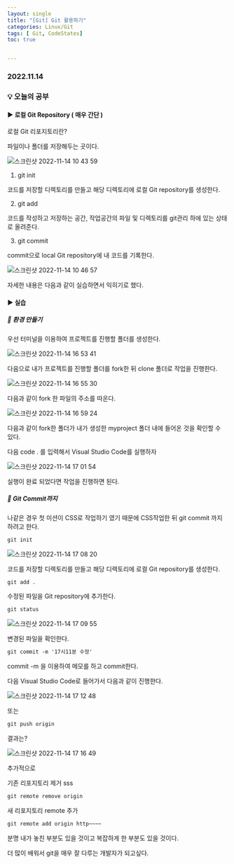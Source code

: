 ```yaml
---
layout: single
title: "[Git] Git 활용하기"
categories: Linux/Git
tags: [ Git, CodeStates]
toc: true


---
```


### 2022.11.14

### 💡  오늘의  공부 

#### ▶️ 로컬 Git Repository ( 매우 간단 )

로컬 Git 리포지토리란? 

파일이나 폴더를 저장해두는 곳이다. 

![스크린샷 2022-11-14 10 43 59](https://user-images.githubusercontent.com/104547038/201558188-6e82510f-22b2-431c-90aa-958389b89409.png)

1. git init

코드를 저장할 디렉토리를 만들고 해당 디렉토리에 로컬 Git repository를 생성한다. 

2. git add

코드를 작성하고 저장하는 공간, 작업공간의 파일 및 디렉토리를 git관리 하에 있는 상태로 올려준다. 

3. git commit

commit으로 local Git repository에 내 코드를 기록한다. 

![스크린샷 2022-11-14 10 46 57](https://user-images.githubusercontent.com/104547038/201558418-bb1007c3-763c-4396-a00d-8e48f27951cc.png)

자세한 내용은 다음과 같이 실습하면서 익히기로 했다. 

#### ▶️ 실습

##### 📌 환경 만들기

우선 터미널을 이용하여 프로젝트를 진행할 폴더를 생성한다. 

![스크린샷 2022-11-14 16 53 41](https://user-images.githubusercontent.com/104547038/201604790-2889ee09-0590-45b4-8edf-404d33419a00.png)

다음으로 내가 프로젝트를 진행할 폴더를 fork한 뒤 clone 폴더로 작업을 진행한다. 

![스크린샷 2022-11-14 16 55 30](https://user-images.githubusercontent.com/104547038/201605397-e807119c-6b8c-4473-9485-76ff8a688062.png)

다음과 같이 fork 한 파일의 주소를 따온다. 

![스크린샷 2022-11-14 16 59 24](https://user-images.githubusercontent.com/104547038/201606038-92a7a043-8dba-4c5f-b7df-0173b188da71.png)

다음과 같이 fork한 폴더가 내가 생성한 myproject 폴더 내에 들어온 것을 확인할 수 있다. 

다음 code . 를 입력해서 Visual Studio Code를 실행하자

![스크린샷 2022-11-14 17 01 54](https://user-images.githubusercontent.com/104547038/201606704-d4fc91a9-c121-496b-bb9a-49fb45aee7f3.png)

실행이 완료 되었다면 작업을 진행하면 된다. 

##### 📌 Git Commit까지 

나같은 경우 첫 미션이 CSS로 작업하기 였기 때문에 CSS작업한 뒤 git commit 까지 하려고 한다. 

```md
git init
```

![스크린샷 2022-11-14 17 08 20](https://user-images.githubusercontent.com/104547038/201607764-623f76af-654e-4d61-8ee0-359f6a06f02d.png)

코드를 저장할 디렉토리를 만들고 해당 디렉토리에 로컬 Git repository를 생성한다. 

```md
git add .
```

수정된 파일을 Git repository에 추가한다. 

```md
git status
```

![스크린샷 2022-11-14 17 09 55](https://user-images.githubusercontent.com/104547038/201608001-d48b624c-219a-407d-9640-bd3869a05025.png)

변경된 파일을 확인한다. 

```md
git commit -m '17시11분 수정'
```

commit -m 을 이용하여 메모를 하고 commit한다. 

다음 Visual Studio Code로 들어가서 다음과 같이 진행한다. 

![스크린샷 2022-11-14 17 12 48](https://user-images.githubusercontent.com/104547038/201609077-797bdc0a-3531-4931-af52-0c07f54ab67c.png)

또는 

```md
git push origin
```

결과는? 

![스크린샷 2022-11-14 17 16 49](https://user-images.githubusercontent.com/104547038/201609379-f5b918ac-2384-4760-aa96-7eb8d014b387.png)

추가적으로 

기존 리포지토리 제거 sss

```md
git remote remove origin
```

새 리포지토리 remote 추가 

```md
git remote add origin http~~~~
```

분명 내가 놓친 부분도 있을 것이고 복잡하게 한 부분도 있을 것이다. 

더 많이 배워서 git을 매우 잘 다루는 개발자가 되고싶다. 

